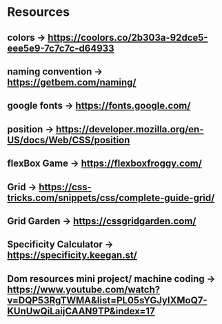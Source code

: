 # Resources

## colors -> https://coolors.co/2b303a-92dce5-eee5e9-7c7c7c-d64933
## naming convention -> https://getbem.com/naming/
## google fonts -> https://fonts.google.com/
## position -> https://developer.mozilla.org/en-US/docs/Web/CSS/position
## flexBox Game -> https://flexboxfroggy.com/
## Grid -> https://css-tricks.com/snippets/css/complete-guide-grid/
## Grid Garden -> https://cssgridgarden.com/
## Specificity Calculator -> https://specificity.keegan.st/

## Dom resources mini project/ machine coding -> https://www.youtube.com/watch?v=DQP53RgTWMA&list=PL05sYGJyIXMoQ7-KUnUwQiLaijCAAN9TP&index=17